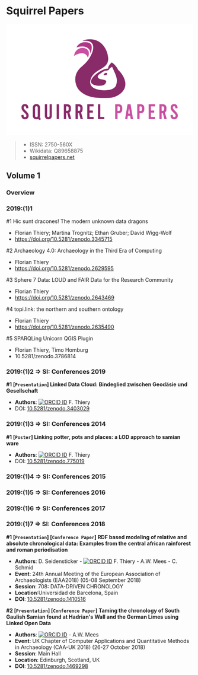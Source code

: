 # Squirrel Papers

![Squirrel Papers Logo](https://raw.githubusercontent.com/squirrelpapers/overview/main/docs/sqp_logo.png)

> * ISSN: 2750-560X
> * Wikidata: Q89658875
> * [squirrelpapers.net](https://squirrelpapers.net)

## Volume 1

### Overview

### 2019:(1)1

#1 Hic sunt dracones! The modern unknown data dragons
* Florian Thiery; Martina Trognitz; Ethan Gruber; David Wigg-Wolf
* https://doi.org/10.5281/zenodo.3345715

#2 Archaeology 4.0: Archaeology in the Third Era of Computing
* Florian Thiery
* https://doi.org/10.5281/zenodo.2629595

#3 Sphere 7 Data: LOUD and FAIR Data for the Research Community
* Florian Thiery
* https://doi.org/10.5281/zenodo.2643469

#4 topi.link: the northern and southern ontology
* Florian Thiery
* https://doi.org/10.5281/zenodo.2635490

#5 SPARQLing Unicorn QGIS Plugin
* Florian Thiery, Timo Homburg
* 10.5281/zenodo.3786814

### 2019:(1)2 => SI: Conferences 2019

**#1 [`Presentation`] Linked Data Cloud: Bindeglied zwischen Geodäsie und Gesellschaft**
* **Authors**: [![ORCID ID](http://info.orcid.org/wp-content/uploads/2019/11/orcid_16x16.png)](http://orcid.org/0000-0002-3246-3531) F. Thiery
* DOI: [10.5281/zenodo.3403029](https://doi.org/10.5281/zenodo.3403029)

### 2019:(1)3 => SI: Conferences 2014

**#1 [`Poster`] Linking potter, pots and places: a LOD approach to samian ware**
* **Authors**: [![ORCID ID](http://info.orcid.org/wp-content/uploads/2019/11/orcid_16x16.png)](http://orcid.org/0000-0002-3246-3531) F. Thiery
* DOI: [10.5281/zenodo.775019](https://doi.org/10.5281/zenodo.775019)

### 2019:(1)4 => SI: Conferences 2015

### 2019:(1)5 => SI: Conferences 2016

### 2019:(1)6 => SI: Conferences 2017

### 2019:(1)7 => SI: Conferences 2018

**#1 [`Presentation`] [`Conference Paper`] RDF based modeling of relative and absolute chronological data: Examples from the central african rainforest and roman periodisation**
* **Authors**: D. Seidensticker - [![ORCID ID](http://info.orcid.org/wp-content/uploads/2019/11/orcid_16x16.png)](http://orcid.org/0000-0002-3246-3531) F. Thiery  - A.W. Mees - C. Schmid
* **Event**: 24th Annual Meeting of the European Association of Archaeologists (EAA2018)  (05-08 September 2018)
* **Session**: 708: DATA-DRIVEN CHRONOLOGY
* **Location**:Universidad de Barcelona, Spain
* **DOI**: [10.5281/zenodo.1410516](https://doi.org/10.5281/zenodo.1410516)

**#2 [`Presentation`] [`Conference Paper`] Taming the chronology of South Gaulish Samian found at Hadrian's Wall and the German Limes using Linked Open Data**
* **Authors**: [![ORCID ID](http://info.orcid.org/wp-content/uploads/2019/11/orcid_16x16.png)](http://orcid.org/0000-0002-3246-3531) - A.W. Mees
* **Event**: UK Chapter of Computer Applications and Quantitative Methods in Archaeology (CAA-UK 2018) (26-27 October 2018)
* **Session**: Main Hall
* **Location**: Edinburgh, Scotland, UK
* **DOI**: [10.5281/zenodo.1469298](https://doi.org/10.5281/zenodo.1469298)